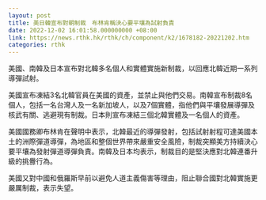 ```yaml
---
layout: post
title: 美日韓宣布對朝制裁　布林肯稱決心要平壤為試射負責
date: 2022-12-02 16:01:58.000000000 +08:00
link: https://news.rthk.hk/rthk/ch/component/k2/1678182-20221202.htm
categories: rthk
---
```


美國、南韓及日本宣布對北韓多名個人和實體實施新制裁，以回應北韓近期一系列導彈試射。

美國宣布凍結3名北韓官員在美國的資產，並禁止與他們交易。南韓宣布制裁8名個人，包括一名台灣人及一名新加坡人，以及7個實體，指他們與平壤發展導彈及核武有關、逃避現有制裁。日本則宣布凍結三個北韓實體及一名個人的資產。

美國國務卿布林肯在聲明中表示，北韓最近的導彈發射，包括試射射程可達美國本土的洲際彈道導彈，為地區和整個世界帶來嚴重安全風險，制裁突顯美方持續決心要平壤為發射彈道導彈負責。南韓及日本均表示，制裁目的是堅決應對北韓連番升級的挑釁行為。

美國又對中國和俄羅斯早前以避免人道主義傷害等理由，阻止聯合國對北韓實施更嚴厲制裁，表示失望。

